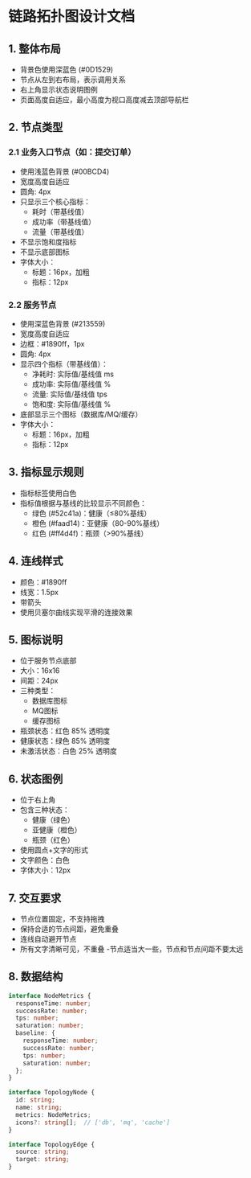 # 链路拓扑图设计文档

## 1. 整体布局
- 背景色使用深蓝色 (#0D1529)
- 节点从左到右布局，表示调用关系
- 右上角显示状态说明图例
- 页面高度自适应，最小高度为视口高度减去顶部导航栏

## 2. 节点类型

### 2.1 业务入口节点（如：提交订单）
- 使用浅蓝色背景 (#00BCD4)
- 宽度高度自适应
- 圆角: 4px
- 只显示三个核心指标：
  * 耗时（带基线值）
  * 成功率（带基线值）
  * 流量（带基线值）
- 不显示饱和度指标
- 不显示底部图标
- 字体大小：
  * 标题：16px，加粗
  * 指标：12px

### 2.2 服务节点
- 使用深蓝色背景 (#213559)
- 宽度高度自适应
- 边框：#1890ff，1px
- 圆角: 4px
- 显示四个指标（带基线值）：
  * 净耗时: 实际值/基线值 ms
  * 成功率: 实际值/基线值 %
  * 流量: 实际值/基线值 tps
  * 饱和度: 实际值/基线值 %
- 底部显示三个图标（数据库/MQ/缓存）
- 字体大小：
  * 标题：16px，加粗
  * 指标：12px

## 3. 指标显示规则
- 指标标签使用白色
- 指标值根据与基线的比较显示不同颜色：
  * 绿色 (#52c41a)：健康（≤80%基线）
  * 橙色 (#faad14)：亚健康（80-90%基线）
  * 红色 (#ff4d4f)：瓶颈（>90%基线）

## 4. 连线样式
- 颜色：#1890ff
- 线宽：1.5px
- 带箭头
- 使用贝塞尔曲线实现平滑的连接效果

## 5. 图标说明
- 位于服务节点底部
- 大小：16x16
- 间距：24px
- 三种类型：
  * 数据库图标
  * MQ图标
  * 缓存图标
- 瓶颈状态：红色 85% 透明度
- 健康状态：绿色 85% 透明度
- 未激活状态：白色 25% 透明度

## 6. 状态图例
- 位于右上角
- 包含三种状态：
  * 健康（绿色）
  * 亚健康（橙色）
  * 瓶颈（红色）
- 使用圆点+文字的形式
- 文字颜色：白色
- 字体大小：12px

## 7. 交互要求
- 节点位置固定，不支持拖拽
- 保持合适的节点间距，避免重叠
- 连线自动避开节点
- 所有文字清晰可见，不重叠
-节点适当大一些，节点和节点间距不要太远

## 8. 数据结构
```typescript
interface NodeMetrics {
  responseTime: number;
  successRate: number;
  tps: number;
  saturation: number;
  baseline: {
    responseTime: number;
    successRate: number;
    tps: number;
    saturation: number;
  };
}

interface TopologyNode {
  id: string;
  name: string;
  metrics: NodeMetrics;
  icons?: string[];  // ['db', 'mq', 'cache']
}

interface TopologyEdge {
  source: string;
  target: string;
}
``` 